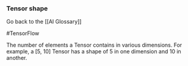 ### Tensor shape

Go back to the [[AI Glossary]]

#TensorFlow

The number of elements a Tensor contains in various dimensions. For example, a [5, 10] Tensor has a shape of 5 in one dimension and 10 in another.

